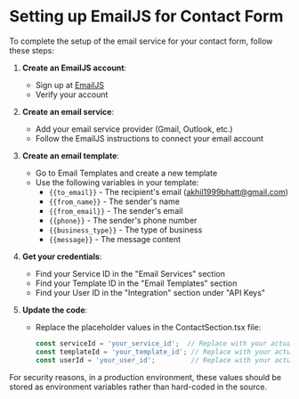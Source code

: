 
# Setting up EmailJS for Contact Form

To complete the setup of the email service for your contact form, follow these steps:

1. **Create an EmailJS account**:
   - Sign up at [EmailJS](https://www.emailjs.com/)
   - Verify your account

2. **Create an email service**:
   - Add your email service provider (Gmail, Outlook, etc.)
   - Follow the EmailJS instructions to connect your email account

3. **Create an email template**:
   - Go to Email Templates and create a new template
   - Use the following variables in your template:
     - `{{to_email}}` - The recipient's email (akhil1999bhatt@gmail.com)
     - `{{from_name}}` - The sender's name
     - `{{from_email}}` - The sender's email
     - `{{phone}}` - The sender's phone number
     - `{{business_type}}` - The type of business
     - `{{message}}` - The message content

4. **Get your credentials**:
   - Find your Service ID in the "Email Services" section
   - Find your Template ID in the "Email Templates" section
   - Find your User ID in the "Integration" section under "API Keys"

5. **Update the code**:
   - Replace the placeholder values in the ContactSection.tsx file:
     ```javascript
     const serviceId = 'your_service_id';  // Replace with your actual service ID
     const templateId = 'your_template_id'; // Replace with your actual template ID
     const userId = 'your_user_id';         // Replace with your actual user ID
     ```

For security reasons, in a production environment, these values should be stored as environment variables rather than hard-coded in the source.

